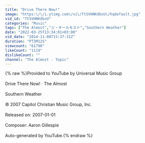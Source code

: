 ```yaml
---
title: "Drive There Now!"
image: "https:\/\/i.ytimg.com\/vi\/TtSVHNKdbsU\/hqdefault.jpg"
vid_id: "TtSVHNKdbsU"
categories: "Music"
tags: ["The Almost","ジ・オールモスト","Southern Weather"]
date: "2022-03-25T13:34:01+03:00"
vid_date: "2014-11-08T15:37:31Z"
duration: "PT3M12S"
viewcount: "61798"
likeCount: "1119"
dislikeCount: ""
channel: "The Almost - Topic"
---
```

{% raw %}Provided to YouTube by Universal Music Group<br /><br />Drive There Now! · The Almost<br /><br />Southern Weather<br /><br />℗ 2007 Capitol Christian Music Group, Inc.<br /><br />Released on: 2007-01-01<br /><br />Composer: Aaron Gillespie<br /><br />Auto-generated by YouTube.{% endraw %}
